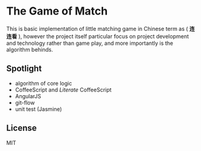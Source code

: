 The Game of Match
=================

This is basic implementation of little matching game in Chinese term as
( **连连看** ), however the project itself particular focus on project
development and technology rather than game play, and more importantly is the
algorithm behinds.


Spotlight
---------

- algorithm of core logic
- CoffeeScript and *Literate* CoffeeScript
- AngularJS
- git-flow
- unit test (Jasmine)


License
-------
MIT

